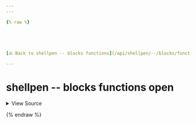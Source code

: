 ```yaml
---
---

{% raw %}





[🔙 Back to shellpen -- blocks functions](/api/shellpen/--/blocks/functions)

---
```








<!-- Todo, if there are no subcommands under the child commands, use a smaller heading size -->

# shellpen -- blocks functions open



<details>
  <summary>View Source</summary>

{% endraw %}
{% highlight sh %}
"open")
  _SHELLPEN_FUNCTION_OPEN[$_SHELLPEN_CURRENT_SOURCE_INDEX]=true
{% endhighlight %}
{% raw %}

</details>








  
{% endraw %}
